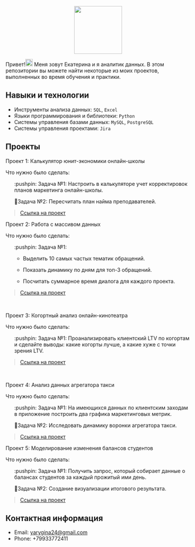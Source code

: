 <div id="header" align="center">
  <img src="https://media.giphy.com/media/Oj25fisQ3zhukVWY96/giphy.gif" width="130"/>
</div>


Привет!<img src="https://media.giphy.com/media/hvRJCLFzcasrR4ia7z/giphy.gif" width="20px"/>
Меня зовут Екатерина и я аналитик данных. 
В этом репозитории вы можете найти некоторые из моих проектов, выполненных во время обучения и практики.
<br>

## Навыки и технологии
- Инструменты анализа данных: ``SQL``, ``Excel`` 
- Языки программирования и библиотеки: ``Python``
- Системы управления базами данных: ``MySQL``, ``PostgreSQL``
- Системы управления проектами: ``Jira``



## Проекты
<p> Проект 1: Калькулятор юнит-экономики онлайн-школы</p>
<p>Что нужно было сделать:<p>
<ol>
:pushpin: Задача №1:
  Настроить в калькуляторе учет корректировок планов маркетинга онлайн-школы.
  
:pushpin:Задача №2:
    Пересчитать план найма преподавателей.
</ol>


> <a href="https://docs.google.com/spreadsheets/d/1IjS0SnOuQtPdqtAY32putbgfa3Q2LXav0K_CLs_nWW0/edit#gid=1143601533">Ссылка на проект</a>


<p> Проект 2: Работа с массивом данных</p>
<p>Что нужно было сделать:<p>
<ol>
  :pushpin: Задача №1:
  
  - Выделить 10 самых частых тематик обращений.
    
  - Показать динамику по дням для топ-3 обращений.
    
  - Посчитать суммарное время диалога для каждого проекта.
  
</ol>


> <a href="https://docs.google.com/spreadsheets/d/12yqn_LDbNvGAfRiDQuCMmI2ZcsANEEImHnt63bKZhuQ/edit#gid=852497936">Ссылка на проект</a>
 
<br> 
<p> Проект 3: Когортный анализ онлайн-кинотеатра</p>
<p>Что нужно было сделать:<p>
<ol>
  :pushpin: Задача №1:
   Проанализировать клиентский LTV по когортам и сделайте выводы: какие когорты лучше, а какие хуже с точки зрения LTV.
</ol>

  
> <a href="https://docs.google.com/document/d/1m3KruXeW6pWYCqlklJJRLnWCFhst-Jb6YZW3vxwt3zc/edit">Ссылка на проект</a>


<br> 
<p>Проект 4: Анализ данных агрегатора такси </p> 
<p>Что нужно было сделать:
  <ol>
:pushpin: Задача №1:
  На имеющихся данных по клиентским заходам в приложение построить два графика маркетинговых метрик.
  
:pushpin:Задача №2:
    Исследовать динамику воронки агрегатора такси.
</ol>
  

> <a href="https://docs.google.com/document/d/1qu2TxsW64qBt2ELvwArEWB-ylxFXJ8-dPgciuXKzSuU/edit">Ссылка на проект</a>



<p>Проект 5: Моделирование изменения балансов студентов</p> 
<p>Что нужно было сделать:<p>
<ol>
  :pushpin: Задача №1:
  Получить запрос, который собирает данные о балансах студентов за каждый прожитый ими день.
  
:pushpin:Задача №2:
    Создание визуализации итогового результата.
</ol>


> <a href="https://docs.google.com/document/d/11FPUkH1sErTu9SBspPQNjEXSFZDPU360hPP_McmbBJ8/edit">Ссылка на проект</a>


## Контактная информация
- Email: yarygina24@gmail.com
- Phone: +79933772411
